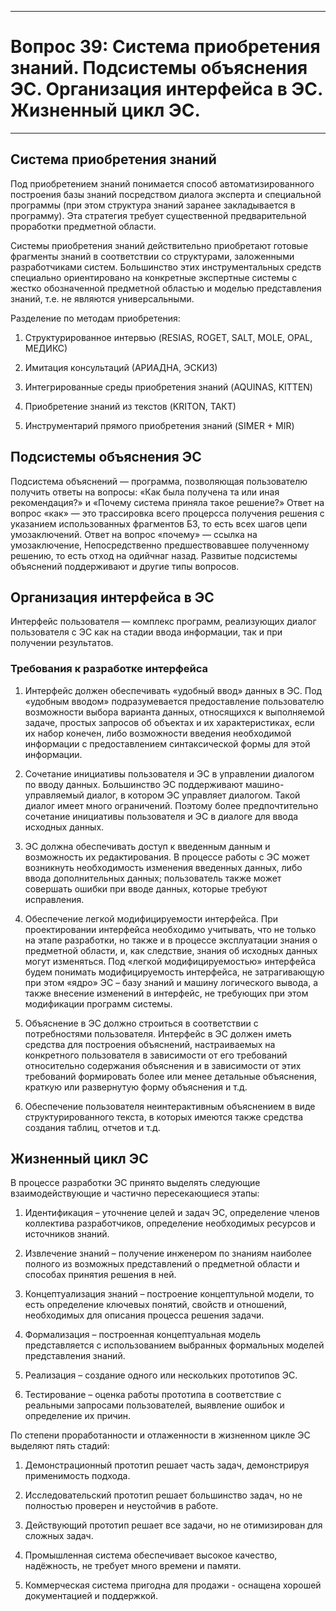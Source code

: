___
# Вопрос 39: Система приобретения знаний. Подсистемы объяснения ЭС. Организация интерфейса в ЭС. Жизненный цикл ЭС.
___

## Система приобретения знаний

Под приобретением знаний понимается способ автоматизированного построения базы знаний посредством диалога эксперта и специальной программы (при этом структура знаний заранее закладывается в программу). Эта стратегия требует существенной предварительной проработки предметной области. 

Системы приобретения знаний действительно приобретают готовые фрагменты знаний в соответствии со структурами, заложенными разработчиками систем. Большинство этих инструментальных средств специально ориентировано на конкретные экспертные системы с жестко обозначенной предметной областью и моделью представления знаний, т.е. не являются универсальными.

Разделение по методам приобретения:

1. Структурированное интервью (RESIAS, ROGET, SALT, MOLE, OPAL, МЕДИКС)

2. Имитация консультаций (АРИАДНА, ЭСКИЗ)

3. Интегрированные среды приобретения знаний (AQUINAS, KITTEN)

4. Приобретение знаний из текстов (KRITON, ТАКТ)

5. Инструментарий прямого приобретения знаний (SIMER + MIR)


## Подсистемы объяснения ЭС

Подсистема объяснений — программа, позволяющая пользователю получить ответы на вопросы: «Как была получена та или иная рекомендация?» и «Почему система приняла такое решение?» Ответ на вопрос «как» — это трассировка всего процерсса получения решения с указанием использованных фрагментов БЗ, то есть всех шагов цепи умозаключений. Ответ на вопрос «почему» — ссылка на умозаключение, Непосредственно предшествовавшее полученному решению, то есть
отход на одийчнаг назад. Развитые подсистемы объяснений поддерживают и другие типы вопросов.

## Организация интерфейса в ЭС

Интерфейс пользователя — комплекс программ, реализующих диалог пользователя с ЭС как на стадии ввода информации, так и при получении результатов.

### Требования к разработке интерфейса

1. Интерфейс должен обеспечивать «удобный ввод» данных в ЭС. Под «удобным вводом» подразумевается предоставление пользователю возможности выбора варианта данных, относящихся к выполняемой задаче, простых запросов об объектах и их характеристиках, если их набор конечен, либо возможности введения необходимой информации с предоставлением синтаксической формы для этой информации.

2. Сочетание инициативы пользователя и ЭС в управлении диалогом по вводу данных. Большинство ЭС поддерживают машино-управляемый диалог, в котором ЭС управляет диалогом. Такой диалог имеет много ограничений. Поэтому более предпочтительно сочетание инициативы пользователя и ЭС в диалоге для ввода исходных данных.

3. ЭС должна обеспечивать доступ к введенным данным и возможность их редактирования. В процессе работы с ЭС может возникнуть необходимость изменения введенных данных, либо ввода дополнительных данных; пользователь также может совершать ошибки при вводе данных, которые требуют исправления.

4. Обеспечение легкой модифицируемости интерфейса. При проектировании интерфейса необходимо учитывать, что не только на этапе разработки, но также и в процессе эксплуатации знания о предметной области, и, как следствие, знания об исходных данных могут изменяться. Под «легкой модифицируемостью» интерфейса будем понимать модифицируемость интерфейса, не затрагивающую при этом «ядро» ЭС – базу знаний и машину логического вывода, а также внесение изменений в интерфейс, не требующих при этом модификации программ системы.

5. Объяснение в ЭС должно строиться в соответствии с потребностями пользователя. Интерфейс в ЭС должен иметь средства для построения объяснений, настраиваемых на конкретного пользователя в зависимости от его требований относительно содержания объяснения и в зависимости от этих требований формировать более или менее детальные объяснения, краткую или развернутую форму объяснения и т.д.

6. Обеспечение пользователя неинтерактивным объяснением в виде структурированного текста, в которых имеются также средства создания таблиц, отчетов и т.д.



## Жизненный цикл ЭС

В процессе разработки ЭС принято выделять следующие взаимодействующие и частично пересекающиеся этапы:

1. Идентификация – уточнение целей и задач ЭС, определение членов коллектива разработчиков, определение необходимых ресурсов и источников знаний.

2. Извлечение знаний – получение инженером по знаниям наиболее полного из возможных представлений о предметной области и способах принятия решения в ней.

3. Концептуализация знаний – построение концептульной модели, то есть определение ключевых понятий, свойств и отношений, необходимых для описания процесса решения задачи.  

4. Формализация – построенная концептуальная модель представляется с использованием выбранных формальных моделей представления знаний.

5. Реализация – создание одного или нескольких прототипов ЭС. 

6. Тестирование – оценка работы прототипа в соответствие с реальными запросами пользователей, выявление ошибок и определение их причин. 

По степени проработанности и отлаженности в жизненном цикле ЭС выделяют пять стадий:

1. Демонстрационный прототип решает часть задач, демонстрируя применимость подхода.

2. Исследовательский прототип решает большинство задач, но не полностью проверен и неустойчив в работе.

3. Действующий прототип решает все задачи, но не отимизирован для сложных задач.

4. Промышленная система обеспечивает высокое качество, надёжность, не требует много времени и памяти. 

5. Коммерческая система пригодна для продажи -  оснащена хорошей документацией и поддержкой. 



